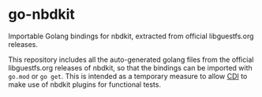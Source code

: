# go-nbdkit
Importable Golang bindings for nbdkit, extracted from official libguestfs.org releases.

This repository includes all the auto-generated golang files from the official libguestfs.org releases of nbdkit, so that the bindings can be imported with `go.mod` or `go get`. This is intended as a temporary measure to allow [CDI](https://github.com/kubevirt/containerized-data-importer) to make use of nbdkit plugins for functional tests.

